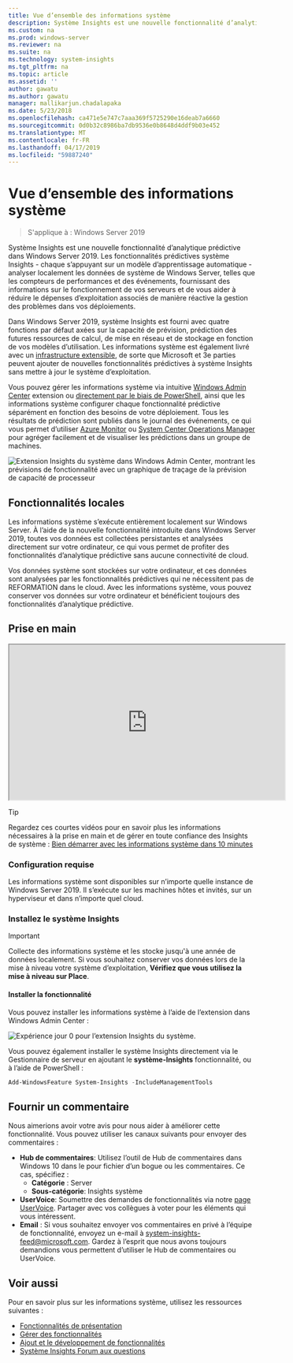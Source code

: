 ```yaml
---
title: Vue d’ensemble des informations système
description: Système Insights est une nouvelle fonctionnalité d’analytique prédictive dans Windows Server 2019. Les fonctionnalités prédictives système Insights - chaque s’appuyant sur un modèle d’apprentissage automatique - analyser localement les données de système de Windows Server, telles que les compteurs de performances et des événements, fournissant des informations sur le fonctionnement de vos serveurs et de vous aider à réduire le dépenses d’exploitation associés de manière réactive la gestion des problèmes dans vos déploiements.
ms.custom: na
ms.prod: windows-server
ms.reviewer: na
ms.suite: na
ms.technology: system-insights
ms.tgt_pltfrm: na
ms.topic: article
ms.assetid: ''
author: gawatu
ms.author: gawatu
manager: mallikarjun.chadalapaka
ms.date: 5/23/2018
ms.openlocfilehash: ca471e5e747c7aaa369f5725290e16deab7a6660
ms.sourcegitcommit: 0d0b32c8986ba7db9536e0b8648d4ddf9b03e452
ms.translationtype: MT
ms.contentlocale: fr-FR
ms.lasthandoff: 04/17/2019
ms.locfileid: "59887240"
---
```

# <a name="system-insights-overview"></a>Vue d’ensemble des informations système

>S'applique à : Windows Server 2019

Système Insights est une nouvelle fonctionnalité d’analytique prédictive dans Windows Server 2019. Les fonctionnalités prédictives système Insights - chaque s’appuyant sur un modèle d’apprentissage automatique - analyser localement les données de système de Windows Server, telles que les compteurs de performances et des événements, fournissant des informations sur le fonctionnement de vos serveurs et de vous aider à réduire le dépenses d’exploitation associés de manière réactive la gestion des problèmes dans vos déploiements. 

Dans Windows Server 2019, système Insights est fourni avec quatre fonctions par défaut axées sur la capacité de prévision, prédiction des futures ressources de calcul, de mise en réseau et de stockage en fonction de vos modèles d’utilisation. Les informations système est également livré avec un [infrastructure extensible](adding-and-developing-capabilities.md), de sorte que Microsoft et 3e parties peuvent ajouter de nouvelles fonctionnalités prédictives à système Insights sans mettre à jour le système d’exploitation. 

Vous pouvez gérer les informations système via intuitive [Windows Admin Center](https://docs.microsoft.com/windows-server/manage/windows-admin-center/overview) extension ou [directement par le biais de PowerShell](https://aka.ms/SystemInsightsPowerShell), ainsi que les informations système configurer chaque fonctionnalité prédictive séparément en fonction des besoins de votre déploiement. Tous les résultats de prédiction sont publiés dans le journal des événements, ce qui vous permet d’utiliser [Azure Monitor](https://azure.microsoft.com/services/monitor/) ou [System Center Operations Manager](https://docs.microsoft.com/system-center/scom/welcome?view=sc-om-1807) pour agréger facilement et de visualiser les prédictions dans un groupe de machines.

![Extension Insights du système dans Windows Admin Center, montrant les prévisions de fonctionnalité avec un graphique de traçage de la prévision de capacité de processeur](media/cpu-forecast-2.png)

## <a name="local-functionality"></a>Fonctionnalités locales
Les informations système s’exécute entièrement localement sur Windows Server. À l’aide de la nouvelle fonctionnalité introduite dans Windows Server 2019, toutes vos données est collectées persistantes et analysées directement sur votre ordinateur, ce qui vous permet de profiter des fonctionnalités d’analytique prédictive sans aucune connectivité de cloud.

Vos données système sont stockées sur votre ordinateur, et ces données sont analysées par les fonctionnalités prédictives qui ne nécessitent pas de REFORMATION dans le cloud. Avec les informations système, vous pouvez conserver vos données sur votre ordinateur et bénéficient toujours des fonctionnalités d’analytique prédictive. 

## <a name="get-started"></a>Prise en main

<iframe src="https://www.youtube-nocookie.com/embed/AJxQkx5WSaA" width="560" height="315" allowfullscreen></iframe>

>[!TIP]
>Regardez ces courtes vidéos pour en savoir plus les informations nécessaires à la prise en main et de gérer en toute confiance des Insights de système : [Bien démarrer avec les informations système dans 10 minutes](https://blogs.technet.microsoft.com/filecab/2018/07/24/getting-started-with-system-insights-in-10-minutes/)

### <a name="requirements"></a>Configuration requise
Les informations système sont disponibles sur n’importe quelle instance de Windows Server 2019. Il s’exécute sur les machines hôtes et invités, sur un hyperviseur et dans n’importe quel cloud.

### <a name="install-system-insights"></a>Installez le système Insights
>[!IMPORTANT]
>Collecte des informations système et les stocke jusqu'à une année de données localement. Si vous souhaitez conserver vos données lors de la mise à niveau votre système d’exploitation, **Vérifiez que vous utilisez la mise à niveau sur Place**.

#### <a name="install-the-feature"></a>Installer la fonctionnalité
Vous pouvez installer les informations système à l’aide de l’extension dans Windows Admin Center :

![Expérience jour 0 pour l’extension Insights du système.](media/day-0-2.png)

Vous pouvez également installer le système Insights directement via le Gestionnaire de serveur en ajoutant le **système-Insights** fonctionnalité, ou à l’aide de PowerShell :

```PowerShell
Add-WindowsFeature System-Insights -IncludeManagementTools
```

## <a name="provide-feedback"></a>Fournir un commentaire
Nous aimerions avoir votre avis pour nous aider à améliorer cette fonctionnalité. Vous pouvez utiliser les canaux suivants pour envoyer des commentaires :
- **Hub de commentaires**: Utilisez l’outil de Hub de commentaires dans Windows 10 dans le pour fichier d’un bogue ou les commentaires. Ce cas, spécifiez :
    - **Catégorie** : Server 
    - **Sous-catégorie**: Insights système
- **UserVoice**: Soumettre des demandes de fonctionnalités via notre [page UserVoice](https://windowsserver.uservoice.com/forums/295071-management-tools). Partager avec vos collègues à voter pour les éléments qui vous intéressent.
- **Email** : Si vous souhaitez envoyer vos commentaires en privé à l’équipe de fonctionnalité, envoyez un e-mail à system-insights-feed@microsoft.com. Gardez à l’esprit que nous avons toujours demandions vous permettent d’utiliser le Hub de commentaires ou UserVoice.

## <a name="see-also"></a>Voir aussi
Pour en savoir plus sur les informations système, utilisez les ressources suivantes :

- [Fonctionnalités de présentation](understanding-capabilities.md)
- [Gérer des fonctionnalités](managing-capabilities.md)
- [Ajout et le développement de fonctionnalités](adding-and-developing-capabilities.md)
- [Système Insights Forum aux questions](faq.md)